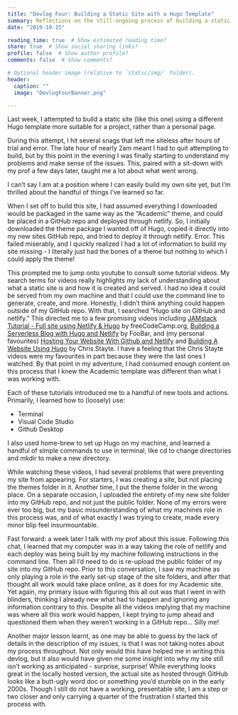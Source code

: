 ```yaml
---
title: "Devlog Four: Building a Static Site with a Hugo Template"  
summary: Reflections on the still-ongoing process of building a static site" 
date: "2019-10-15"

reading_time: true  # Show estimated reading time?
share: true  # Show social sharing links?
profile: false  # Show author profile?
comments: false  # Show comments?

# Optional header image (relative to `static/img/` folder).
header:
  caption: ""
  image: "DevlogFourBanner.png"

---
```

Last week, I attempted to build a static site (like this one) using a different Hugo template more suitable for a project, rather than a personal page. 

During this attempt, I hit several snags that left me siteless after hours of trial and error. The late hour of nearly 2am meant I had to quit attempting to build, but by this point in the evening I was finally starting to understand my problems and make sense of the issues. This, paired with a sit-down with my prof a few days later, taught me a lot about what went wrong. 

I can’t say I am at a position where I can easily build my own site yet, but I’m thrilled about the handful of things I’ve learned so far. 

When I set off to build this site, I had assumed everything I downloaded would be packaged in the same way as the “Academic” theme, and could be placed in a GitHub repo and deployed through netlify. So, I initially downloaded the theme package I wanted off of Hugo, copied it directly into my new sites GitHub repo, and tried to deploy it through netlify. Error. This failed miserably, and I quickly realized I had a lot of information to build my site missing - I literally just had the bones of a theme but nothing to which I could apply the theme! 

This prompted me to jump onto youtube to consult some tutorial videos. My search terms for videos really highlights my lack of understanding about what a static site is and how it is created and served. I had no idea it could be served from my own machine and that I could use the command line to generate, create, and more. Honestly, I didn’t think anything could happen outside of my GitHub repo. With that, I searched “Hugo site on GitHub and netlify.” This directed me to a few promising videos including [JAMstack Tutorial - Full site using Netlify & Hugo](https://www.youtube.com/watch?v=NSts93C9UeE&t=240s) by freeCodeCamp.org, [Building a Serverless Blog with Hugo and Netlify](https://www.youtube.com/watch?v=gSiAcyTWU3c) by FooBar, and (my personal favourites) [Hosting Your Website With Github and Netlify](https://www.youtube.com/watch?v=hBQlCtfRmqs&t=15s) and [Building A Website Using Hugo](https://www.youtube.com/watch?v=c7vpcqA6SEQ&t=501s) by Chris Stayte. I have a feeling that the Chris Stayte videos were my favourites in part because they were the last ones I watched. By that point in my adventure, I had consumed enough content on this process that I knew the Academic template was different than what I was working with. 

Each of these tutorials introduced me to a handful of new tools and actions. Primarily, I learned how to (loosely) use:
* Terminal 
* Visual Code Studio 
* Github Desktop

I also used home-brew to set up Hugo on my machine, and learned a handful of simple commands to use in terminal, like cd to change directories and mkdir to make a new directory.

While watching these videos, I had several problems that were preventing my site from appearing. For starters, I was creating a site, but not placing the themes folder in it. Another time, I put the theme folder in the wrong place. On a separate occasion, I uploaded the entirety of my new site folder into my GitHub repo, and not just the public folder. None of my errors were ever too big, but my basic misunderstanding of what my machines role in this process was, and of what exactly I was trying to create, made every minor blip feel insurmountable. 

Fast forward: a week later I talk with my prof about this issue. Following this chat, I learned that my computer was in a way taking the role of netlify and each deploy was being built by my machine following instructions in the command line. Then all I’d need to do is re-upload the public folder of my site into my GitHub repo. Prior to this conversation, I saw my machine as only playing a role in the early set-up stage of the site folders, and after that thought all work would take place online, as it does for my Academic site. Yet again, my primary issue with figuring this all out was that I went in with blinders, thinking I already new what had to happen and ignoring any information contrary to this. Despite all the videos implying that my machine was where all this work would happen, I kept trying to jump ahead and questioned them when they weren’t working in a GitHub repo… Silly me! 

Another major lesson learnt, as one may be able to guess by the lack of details in the description of my issues, is that I was not taking notes about my process throughout. Not only would this have helped me in writing this devlog, but it also would have given me some insight into why my site still isn’t working as anticipated - surprise, surprise! While everything looks great in the locally hosted version, the actual site as hosted through GitHub looks like a butt-ugly word doc or something you’d stumble on in the early 2000s. Though I still do not have a working, presentable site, I am a step or two closer and only carrying a quarter of the frustration I started this process with.
